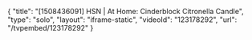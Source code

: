 {
    "title": "[1508436091] HSN | At Home: Cinderblock Citronella Candle",
    "type": "solo",
    "layout": "iframe-static",
    "videoId": "123178292",
    "url": "\/tvpembed\/123178292"
}